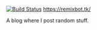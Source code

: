 [![Build Status](https://travis-ci.org/Mariobob/mariobob.github.io.svg?branch=master)](https://travis-ci.org/Mariobob/mariobob.github.io)
https://remixbot.tk/  

A blog where I post random stuff.  
